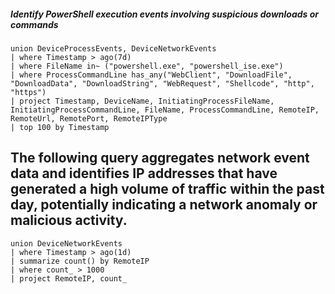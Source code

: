 ##### Identify PowerShell execution events involving suspicious downloads or commands
```KQL
union DeviceProcessEvents, DeviceNetworkEvents
| where Timestamp > ago(7d)
| where FileName in~ ("powershell.exe", "powershell_ise.exe")
| where ProcessCommandLine has_any("WebClient", "DownloadFile", "DownloadData", "DownloadString", "WebRequest", "Shellcode", "http", "https")
| project Timestamp, DeviceName, InitiatingProcessFileName, InitiatingProcessCommandLine, FileName, ProcessCommandLine, RemoteIP, RemoteUrl, RemotePort, RemoteIPType
| top 100 by Timestamp
```

## The following query aggregates network event data and identifies IP addresses that have generated a high volume of traffic within the past day, potentially indicating a network anomaly or malicious activity.
```KQL
union DeviceNetworkEvents
| where Timestamp > ago(1d)
| summarize count() by RemoteIP
| where count_ > 1000
| project RemoteIP, count_
```


